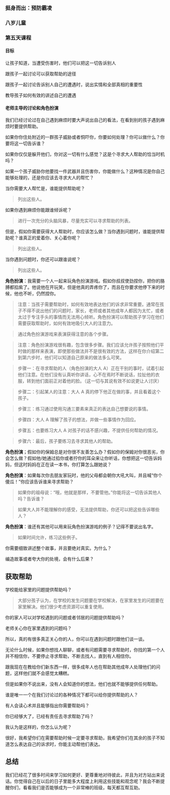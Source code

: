 ### 挺身而出：预防霸凌

### 八岁儿童

### 第五天课程

#### 目标

让孩子知道，当遭受伤害时，他们可以把这一切告诉别人

跟孩子一起讨论可以获取帮助的途径

跟孩子一起讨论告诉别人自己的遭遇时，说出实情和全部真相的重要性

教导孩子如何有效的讲述自己的遭遇

#### 老师主导的讨论和角色扮演

我们已经讨论过在自己遇到麻烦时要大声说出自己的看法，在看到别的孩子遇到麻烦时要提供帮助。

如果你你住处附近的一群孩子威胁或者恫吓你，你要如何处理？你可以做什么？你要将这一切告诉谁？

如果你仅仅是躲开他们，你对这一切有什么感觉？这是个寻求大人帮助的恰当时机吗？

如果一个孩子威胁你他要找一件武器并且伤害你，你能做什么？这种情况是你自己能够处理的，还是你应该去寻求大人的帮忙？

当你需要大人帮忙是，谁能提供帮助呢？

> 列出这些人。

如果你遇到麻烦你能跟谁倾诉呢？

> 进行一次充分的头脑风暴，尽量充实可以寻求帮助的列表。




但是，假如你需要获得大人帮助时，你应该怎么做？当你遇到问题时，谁能提供帮助呢？谁真正的爱着你、关心着你呢？



> 列出这些人。



当你遇到问题时，你还可以跟谁说呢？



> 列出这些人。



**角色扮演**：我需要一个人一起来玩角色扮演游戏。假如你叔叔使劲捏你，把你的胳膊都掐紫了。他说他在开玩笑，但是他真的弄疼你了，而且在你要求他停下来的时候，他也不听，仍然捏你。



> 注意：当孩子需要帮助时，如何有效地表达他们的诉求非常重要。通常在孩子不得不说出他们的问题时，家长，老师或者其他成年人都因为太忙，或者太过于专注手头的事情而无法用心倾听。角色扮演可以帮助孩子学习在他们需要获取帮助时，如何有效地吸引大人的注意力。



> 通过角色扮演游戏来表演获得注意的各个步骤。



> 注意：角色扮演游戏很有趣，包含很多步骤。我们应该允许孩子按照他们平时做的那样来表演，即使那些做法并不是很有效的方法，这样在你介绍第二到第六步时，他们可以知道自己原来的做法多么可笑。



> 步骤一：在寻求帮助的人（角色扮演的大人 A）正在干别的事时，试着引起他们注意。在他们没有认真听你讲话，心不在焉时不断说话，拉扯他的衣服，转到他们面前正对着他的脸。（这一切与其说有效不如说更让人讨厌）



> 步骤二：引起某人的注意：大人 A 真的停下他正在做的事，并且看着这个孩子。



> 步骤三：练习通过使用沟通三要素来真正的表达自己想要说的事情。



> 步骤四：大人 A 理解了孩子的想法，并做一些事情作为回应。



> 步骤五：也要练习大人 A 对孩子的话不感兴趣，不提供任何帮助的情况。



> 步骤六：最后，孩子要练习去寻求其他人的帮助。



**角色扮演**；假如你的保姆总是对你很不友善怎么办？假如你的保姆对你很恶劣，你会怎么做？假如他/她通过掐你或者拧你的耳朵来让你听话，你想把这一切告诉妈妈，但这时妈妈在正在读一本书，你打算怎么跟她说？



**角色扮演**：如果每次你去朋友家玩时，他的父母都会朝你大吼大叫，并且喊“你个傻瓜！”你应该告诉谁来寻求帮助？



> 如果你的祖母说：“哦，他就是那样，不要管他。”你能将这一切告诉其他人吗？告诉谁？



> 如果大人并不能理解你的感受，无法提供帮助，你还可以把这些告诉哪些人？



**角色扮演**：谁还有其他可以用来玩角色扮演游戏的例子？记得不要说出名字。



> 如果时间允许，练习这些例子。



你需要细致讲述整个故事，并且要绝对真实。为什么？



编造故事或者夸大你的处境，会有什么后果？



## 获取帮助



学校能给家里的问题提供帮助吗？



> 大部分孩子认为，在学校的发生问题要在学校解决，在家里发生的问题要在家里解决。他们很少考虑资源可以重复使用。



你的家人可以对学校遇到的问题或者邻居的问题提供帮助吗？



老师关心你在家里遇到的问题吗？



所以，真的有很多真正关心你的人，你可以在遇到问题时跟他们谈一谈。



无论什么时候，如果你想找人聊聊，或者有问题需要寻求帮助时，你找的第一个人并不相信你，不要停止寻求帮助，不断去找人，直到有人相信你。



跟我现在在教给你们新东西一样，很多成年人也在帮助其他成年人处理他们的问题，这样他们就不会感觉太糟糕。



但是如果你不说出来，没有人会知道你的想法，他们也就不能够提供任何帮助。



谁是唯一一个在我们讨论过的各种情况下都可以给你提供帮助的人？



有人会读心术并且能够指出你需要帮助吗？



你已经够大了，已经有责任去寻求帮助了吗？



我认为是这样的，你怎么认为呢？



很好，我希望你们在需要帮助时候一定要寻求帮助，我希望你们在其余的孩子不知道怎么表达自己的诉求时，你能主动帮他们表达。



## 总结



我们已经花了很多时间来学习如何更好、更尊重地对待彼此，并且为对方站出来说话。你觉得自己在以后的日子里能多大程度上利用这些技能和观念呢？我会不断提醒你们，看看我们是否能够成为一个非常棒的班级，每天都互帮互助。
